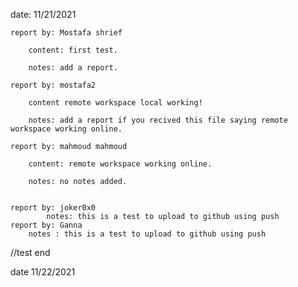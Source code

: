 date: 11/21/2021

    report by: Mostafa shrief

        content: first test.

        notes: add a report.

    report by: mostafa2

        content remote workspace local working!

        notes: add a report if you recived this file saying remote workspace working online.

    report by: mahmoud mahmoud

        content: remote workspace working online.

        notes: no notes added.

        
    report by: joker0x0
            notes: this is a test to upload to github using push
    report by: Ganna
        notes : this is a test to upload to github using push


//test end

date 11/22/2021

